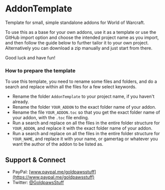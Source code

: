 # AddonTemplate
Template for small, simple standalone addons for World of Warcraft.  

To use this as a base for your own addons, use it as a template or use the GitHub import option and choose the intended project name as you import, and then follow the guide below to further tailor it to your own project. Alternatively you can download a zip manually and just start from there.  

Good luck and have fun!  

### **How to prepare the template**
To use this template, you need to rename some files and folders, and do a search and replace within all the files for a few select keywords.
* Rename the folder `AddonTemplate` to your project name, if you haven't already.
* Rename the folder `YOUR_ADDON` to the exact folder name of your addon.
* Rename the file `YOUR_ADDON.toc` so that you get the exact folder name of your addon, with the `.toc` file ending.
* Run a search and replace on all the files in the entire folder structure for `YOUR_ADDON`, and replace it with the exact folder name of your addon.
* Run a search and replace on all the files in the entire folder structure for `YOUR_NAME`, and replace it with your name, or gamertag or whatever you want the author of the addon to be listed as.

## **Support & Connect**
* PayPal: [www.paypal.me/goldpawsstuff](https://www.paypal.me/goldpawsstuff)  
* Twitter: [@GoldpawsStuff](https://twitter.com/goldpawsstuff)  
